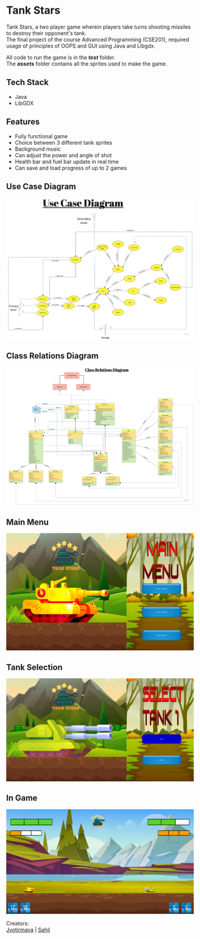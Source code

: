 # Tank Stars

Tank Stars, a two player game wherein players take turns shooting missiles to destroy their opponent's tank.  
The final project of the course Advanced Programming (CSE201), required usage of principles of OOPS and GUI using Java and Libgdx.  

All code to run the game is in the **_test_** folder.  
The **_assets_** folder contains all the sprites used to make the game.

## Tech Stack

* Java
* LibGDX


## Features

* Fully functional game
* Choice between 3 different tank sprites
* Background music
* Can adjust the power and angle of shot
* Health bar and fuel bar update in real time
* Can save and load progress of up to 2 games

## Use Case Diagram

![](Use_case_diagram.jpg)



## Class Relations Diagram

![](Class_Relations_diagram.jpg)


## Main Menu

![](Home_Menu.png)



## Tank Selection

![](Select_Tank.png)




## In Game

![](In_Game.png)


Creators:  
[Jyotirmaya](https://github.com/JyotirS420) | [Sahil](https://github.com/sahilence)


